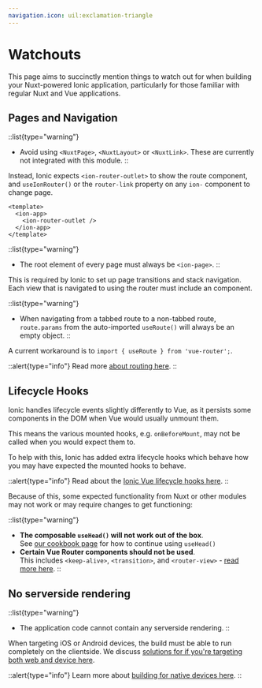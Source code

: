 ```yaml
---
navigation.icon: uil:exclamation-triangle
---
```


# Watchouts

This page aims to succinctly mention things to watch out for when building your Nuxt-powered Ionic application, particularly for those familiar with regular Nuxt and Vue applications.

## Pages and Navigation

::list{type="warning"}
- Avoid using `<NuxtPage>`, `<NuxtLayout>` or `<NuxtLink>`. These are currently not integrated with this module.
::

Instead, Ionic expects `<ion-router-outlet>` to show the route component, and `useIonRouter()` or the `router-link` property on any `ion-` component to change page.

```vue [app.vue]
<template>
  <ion-app>
    <ion-router-outlet />
  </ion-app>
</template>
```

::list{type="warning"}
- The root element of every page must always be `<ion-page>`. 
::

This is required by Ionic to set up page transitions and stack navigation. Each view that is navigated to using the router must include an <ion-page> component.

::list{type="warning"}
- When navigating from a tabbed route to a non-tabbed route, `route.params` from the auto-imported `useRoute()` will always be an empty object.
::

A current workaround is to `import { useRoute } from 'vue-router';`.

::alert{type="info"}
Read more [about routing here](/overview/routing).
::

## Lifecycle Hooks

Ionic handles lifecycle events slightly differently to Vue, as it persists some components in the DOM when Vue would usually unmount them.

This means the various mounted hooks, e.g. `onBeforeMount`, may not be called when you would expect them to.

To help with this, Ionic has added extra lifecycle hooks which behave how you may have expected the mounted hooks to behave.

::alert{type="info"}
Read about the [Ionic Vue lifecycle hooks here](https://ionicframework.com/docs/vue/lifecycle).
::

Because of this, some expected functionality from Nuxt or other modules may not work or may require changes to get functioning:

::list{type="warning"}
- **The composable `useHead()` will not work out of the box**.  
  See [our cookbook page](/cookbook/page-metadata) for how to continue using `useHead()`
- **Certain Vue Router components should not be used**.  
  This includes `<keep-alive>`, `<transition>`, and `<router-view>` - [read more here](https://ionicframework.com/docs/vue/lifecycle#how-ionic-framework-handles-the-life-of-a-page).
::

## No serverside rendering

::list{type="warning"}
- The application code cannot contain any serverside rendering.
::

When targeting iOS or Android devices, the build must be able to run completely on the clientside. We discuss [solutions for if you're targeting both web and device here](/cookbook/web-and-device).

::alert{type="info"}
Learn more about [building for native devices here](/cookbook/creating-ios-android-apps).
::
